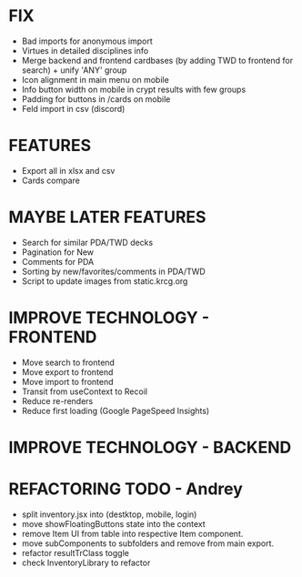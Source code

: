 # FIX
- Bad imports for anonymous import
- Virtues in detailed disciplines info
- Merge backend and frontend cardbases (by adding TWD to frontend for search) + unify 'ANY' group
- Icon alignment in main menu on mobile
- Info button width on mobile in crypt results with few groups
- Padding for buttons in /cards on mobile
- Feld import in csv (discord)

# FEATURES
- Export all in xlsx and csv
- Cards compare

# MAYBE LATER FEATURES
- Search for similar PDA/TWD decks
- Pagination for New
- Comments for PDA
- Sorting by new/favorites/comments in PDA/TWD
- Script to update images from static.krcg.org

# IMPROVE TECHNOLOGY - FRONTEND
- Move search to frontend
- Move export to frontend
- Move import to frontend
- Transit from useContext to Recoil
- Reduce re-renders
- Reduce first loading (Google PageSpeed Insights)

# IMPROVE TECHNOLOGY - BACKEND

# REFACTORING TODO - Andrey
- split inventory.jsx into (destktop, mobile, login)
- move showFloatingButtons state into the context
- remove Item UI from table into respective Item component.
- move subComponents to subfolders and remove from main export.
- refactor resultTrClass toggle
- check InventoryLibrary to refactor
